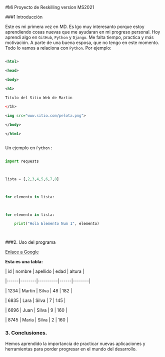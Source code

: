 #Mi Proyecto de Reskilling version MS2021



###1 Introducción



Este es mi primera vez en MD. Es lgo muy interesanto porque estoy aprendiendo cosas nuevas que me ayudaran en mi progreso personal. Hoy aprendí algo en `GitHub`, `Python` y `Django`. Me falta tiempo, practica y más motivación. A parte de una buena esposa, que no tengo en este momento. Todo lo vamos a relaciona con `Python`. Por ejemplo:



```xml

<html>

<head>

<body>

<h1>

Titulo del Sitio Web de Martin

</1h>

<img src="www.sitio.com/pelota.png">

</body>

</html>



```



Un ejemplo en `Python` :



```python

import requests



lista = [,2,3,4,5,6,7,8]



for elemento in lista:



for elemento in lista:

	print("Hola Elemento Num 1", elemento)

    

```



###2. Uso del programa



<a href="www.google.com">Enlace a Google</a>



**Esta es una tabla:**



| id   | nombre | apellido | edad | altura |

|------|--------|----------|------|--------|

| 1234 | Martin | Silva    | 48   | 182    |

| 6835 | Lara   | Silva    | 7    | 145    |

| 6696 | Juan   | Silva    | 9    | 160    |

| 8745 | Maria  | Silva    | 2    | 160    |



### 3. Conclusiones.



Hemos aprendido la importancia de practicar nuevas aplicaciones y herramientas para porder progresar en el mundo del desarrollo.

